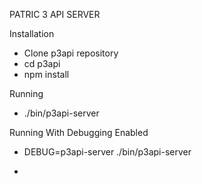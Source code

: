 PATRIC 3 API SERVER

Installation

- Clone p3api repository
- cd p3api
- npm install

Running

- ./bin/p3api-server  


Running With Debugging Enabled

- DEBUG=p3api-server ./bin/p3api-server


- 
